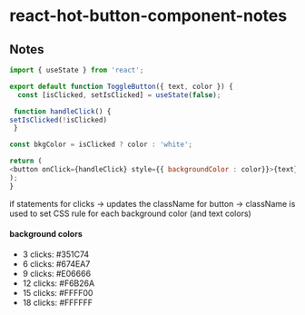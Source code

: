 # react-hot-button-component-notes

## Notes

```JavaScript
import { useState } from 'react';

export default function ToggleButton({ text, color }) {
  const [isClicked, setIsClicked] = useState(false);

 function handleClick() {
setIsClicked(!isClicked)
 }

const bkgColor = isClicked ? color : 'white';

return (
<button onClick={handleClick} style={{ backgroundColor : color}}>{text}</button>
);
}
```

if statements for clicks -> updates the className for button -> className is used to set CSS rule for each background color (and text colors)

#### background colors

- 3 clicks: #351C74
- 6 clicks: #674EA7
- 9 clicks: #E06666
- 12 clicks: #F6B26A
- 15 clicks: #FFFF00
- 18 clicks: #FFFFFF
